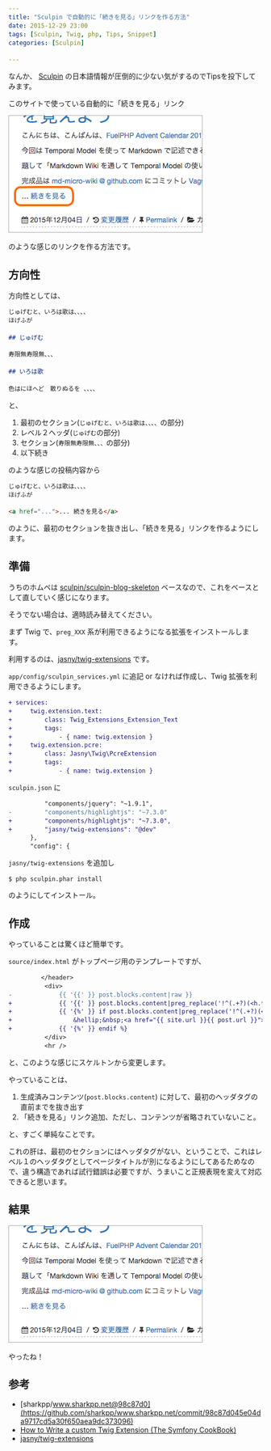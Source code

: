 ```yaml
---
title: "Sculpin で自動的に「続きを見る」リンクを作る方法"
date: 2015-12-29 23:00
tags: [Sculpin, Twig, php, Tips, Snippet]
categories: [Sculpin]

---
```


なんか、 [Sculpin](http://sculpin.io/) の日本語情報が圧倒的に少ない気がするのでTipsを投下してみます。

このサイトで使っている自動的に「続きを見る」リンク

![「続きを見る」リンク](/images/2015_1229_more_link.png)

のような感じのリンクを作る方法です。

## 方向性

方向性としては、

```md
じゅげむと、いろは歌は、、、、
ほげふが

## じゅげむ

寿限無寿限無、、、

## いろは歌

色はにほへど　散りぬるを 、、、、

```

と、

1. 最初のセクション(`じゅげむと、いろは歌は、、、、`の部分)
2. レベル２ヘッダ(`じゅげむ`の部分)
3. セクション(`寿限無寿限無、、、`の部分)
4. 以下続き

のような感じの投稿内容から

```html
じゅげむと、いろは歌は、、、、
ほげふが

<a href="...">... 続きを見る</a>
```

のように、最初のセクションを抜き出し、「続きを見る」リンクを作るようにします。

## 準備

うちのホムペは [sculpin/sculpin-blog-skeleton](https://github.com/sculpin/sculpin-blog-skeleton) ベースなので、これをベースとして直していく感じになります。

そうでない場合は、適時読み替えてください。

まず Twig で、`preg_XXX` 系が利用できるようになる拡張をインストールします。

利用するのは、[jasny/twig-extensions](https://packagist.org/packages/jasny/twig-extensions) です。

`app/config/sculpin_services.yml` に追記 or なければ作成し、Twig 拡張を利用できるようにします。

```diff
+ services:
+     twig.extension.text:
+         class: Twig_Extensions_Extension_Text
+         tags:
+             - { name: twig.extension }
+     twig.extension.pcre:
+         class: Jasny\Twig\PcreExtension
+         tags:
+             - { name: twig.extension }
```

`sculpin.json` に

```diff
          "components/jquery": "~1.9.1",
-         "components/highlightjs": "~7.3.0"
+         "components/highlightjs": "~7.3.0",
+         "jasny/twig-extensions": "@dev"
      },
      "config": {
```

`jasny/twig-extensions` を追加し

```
$ php sculpin.phar install
```

のようにしてインストール。

## 作成

やっていることは驚くほど簡単です。

`source/index.html` がトップページ用のテンプレートですが、

```diff
         </header>
          <div>
-             {{ '{{' }} post.blocks.content|raw }}
+             {{ '{{' }} post.blocks.content|preg_replace('!^(.+?)(<h.*)?$!sm', '$1') | raw }}
+             {{ '{%' }} if post.blocks.content|preg_replace('!^(.+?)(<h.*)?$!sm', '$1') != post.blocks.content %}
+                 &hellip;&nbsp;<a href="{{ site.url }}{{ post.url }}">続きを見る</a>
+             {{ '{%' }} endif %}
          </div>
          <hr />
```

と、このような感じにスケルトンから変更します。

やっていることは、

1. 生成済みコンテンツ(`post.blocks.content`) に対して、最初のヘッダタグの直前までを抜き出す
1. 「続きを見る」リンク追加、ただし、コンテンツが省略されていないこと。

と、すごく単純なことです。

これの肝は、最初のセクションにはヘッダタグがない、ということで、これはレベル１のヘッダタグとしてページタイトルが別になるようにしてあるためなので、違う構造であれば試行錯誤は必要ですが、うまいこと正規表現を変えて対応できると思います。

## 結果

![「続きを見る」リンク](/images/2015_1229_more_link2.png)

やったね！

## 参考

* [sharkpp/www.sharkpp.net@98c87d0](https://github.com/sharkpp/www.sharkpp.net/commit/98c87d045e04da9717cd5a30f650aea9dc373096)
* [How to Write a custom Twig Extension (The Symfony CookBook)](http://symfony.com/doc/current/cookbook/templating/twig_extension.html#register-an-extension-as-a-service)
* [jasny/twig-extensions](https://github.com/jasny/twig-extensions)
